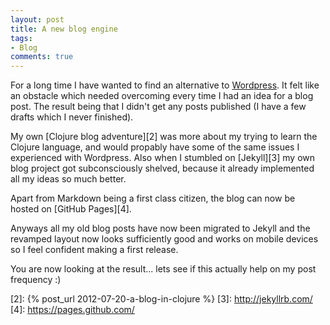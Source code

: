 ```yaml
---
layout: post
title: A new blog engine
tags:
- Blog
comments: true
---
```

For a long time I have wanted to find an alternative to [Wordpress][1]. It felt
like an obstacle which needed overcoming every time I had an idea for a blog
post. The result being that I didn't get any posts published (I have a few
drafts which I never finished).

My own [Clojure blog adventure][2] was more about my trying to learn the Clojure
language, and would propably have some of the same issues I experienced with
Wordpress. Also when I stumbled on [Jekyll][3] my own blog project got
subconsciously shelved, because it already implemented all my ideas so much
better.

Apart from Markdown being a first class citizen, the blog can now be hosted on
[GitHub Pages][4].

Anyways all my old blog posts have now been migrated to Jekyll and the revamped
layout now looks sufficiently good and works on mobile devices so I feel
confident making a first release.

You are now looking at the result... lets see if this actually help on my post
frequency :)

[1]: https://wordpress.org/
[2]: {% post_url 2012-07-20-a-blog-in-clojure %}
[3]: http://jekyllrb.com/
[4]: https://pages.github.com/

